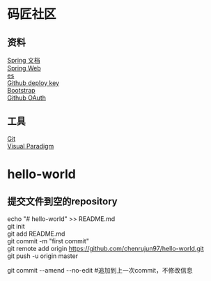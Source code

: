 # 码匠社区

## 资料
[Spring 文档](https://spring.io/guides)  
[Spring Web](https://spring.io/guides/gs/serving-web-content/)  
[es](https://elasticsearch.cn/explore)  
[Github deploy key](https://developer.github.com/v3/guides/managing-deploy-keys/#deploy-keys)  
[Bootstrap](https://v3.bootcss.com/getting-started/)  
[Github OAuth](https://developer.github.com/apps/building-oauth-apps/creating-an-oauth-app/)

## 工具
[Git](https://git-scm.com/download)  
[Visual Paradigm](https://www.visual-paradigm.com)  


# hello-world
## 提交文件到空的repository
echo "# hello-world" >> README.md  
git init  
git add README.md  
git commit -m "first commit"  
git remote add origin https://github.com/chenrujun97/hello-world.git  
git push -u origin master  

git commit --amend --no-edit #追加到上一次commit，不修改信息  
